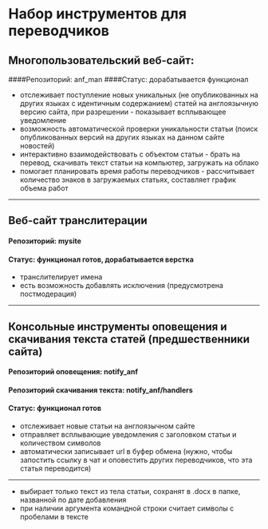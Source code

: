 Набор инструментов для переводчиков
=====================

Многопользовательский веб-сайт:
-----------------------------------

####Репозиторий: anf_man
####Статус: дорабатывается функционал
 
* отслеживает поступление новых уникальных (не опубликованных на других языках с идентичным содержанием) статей на англоязычную версию сайта, при разрешении - показывает всплывающее уведомление
* возможность автоматической проверки уникальности статьи (поиск опубликованных версий на других языках на данном сайте новостей)
* интерактивно взаимодействовать с объектом статьи - брать на перевод, скачивать текст статьи на компьютер, загружать на облако
* помогает планировать время работы переводчиков - рассчитывает количество знаков в загружаемых статьях, составляет график объема работ

***
Веб-сайт транслитерации
-----------------------------------

#### Репозиторий: mysite
#### Статус: функционал готов, дорабатывается верстка

* транслителирует имена
* есть возможность добавлять исключения (предусмотрена постмодерация)

***
Консольные инструменты оповещения и скачивания текста статей
(предшественники сайта)
-----------------------------------

#### Репозиторий оповещения: notify_anf
#### Репозиторий скачивания текста: notify_anf/handlers
#### Статус: функционал готов

* отслеживает новые статьи на англоязычном сайте
* отправляет всплывающие уведомления с заголовком статьи и количеством символов
* автоматически записывает url в буфер обмена (нужно, чтобы запостить ссылку в чат и оповестить других переводчиков, что эта статья переводится)
***

* выбирает только текст из тела статьи, сохранят в .docx в папке, названной по дате добавления
* при наличии аргумента командной строки считает символы с пробелами в тексте


